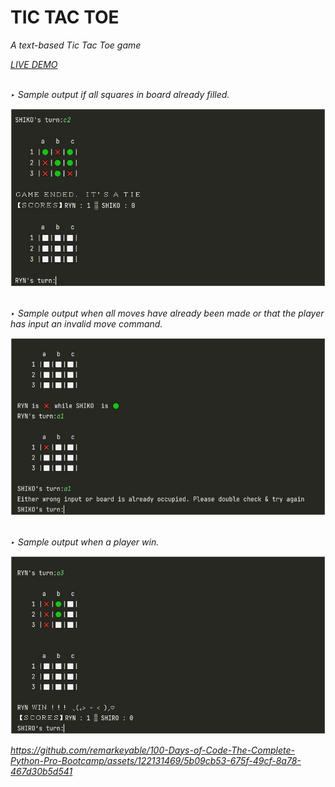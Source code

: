 <h1>TIC TAC TOE</h1>
<p><em>A text-based Tic Tac Toe game<em><p>
<a href="https://replit.com/@RynSample/DAY-83?v=1"> LIVE DEMO </a> 
  <br>
  <br>
  <p>‣ Sample output if all squares in board already filled.</p> 
<img src="images/1.JPG" width=700>  
  <br>
    <br>
  <p>‣ Sample output when all moves have already been made or that the player has input an invalid move command.</p> 
 <img src="images/2.JPG" width=700> 
   <br>
    <br>
  <p>‣ Sample output when a player win.</p> 
 <img src="images/3.JPG" width=700>  
  
 
<br>

https://github.com/remarkeyable/100-Days-of-Code-The-Complete-Python-Pro-Bootcamp/assets/122131469/5b09cb53-675f-49cf-8a78-467d30b5d541









